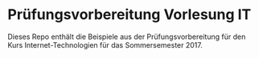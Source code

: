 # Prüfungsvorbereitung Vorlesung IT
Dieses Repo enthält die Beispiele aus der Prüfungsvorbereitung für den Kurs Internet-Technologien für das
Sommersemester 2017.